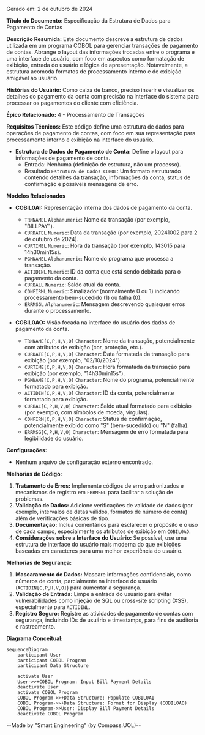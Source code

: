 Gerado em: 2 de outubro de 2024

**Título do Documento:** Especificação da Estrutura de Dados para Pagamento de Contas

**Descrição Resumida:**
Este documento descreve a estrutura de dados utilizada em um programa COBOL para gerenciar transações de pagamento de contas. Abrange o layout das informações trocadas entre o programa e uma interface de usuário, com foco em aspectos como formatação de exibição, entrada do usuário e lógica de apresentação. Notavelmente, a estrutura acomoda formatos de processamento interno e de exibição amigável ao usuário.

**Histórias do Usuário:**
Como caixa de banco, preciso inserir e visualizar os detalhes do pagamento da conta com precisão na interface do sistema para processar os pagamentos do cliente com eficiência.

**Épico Relacionado:** 4 - Processamento de Transações

**Requisitos Técnicos:**
Este código define uma estrutura de dados para operações de pagamento de contas, com foco em sua representação para processamento interno e exibição na interface do usuário.

- **Estrutura de Dados de Pagamento de Conta:** Define o layout para informações de pagamento de conta.
  - Entrada: Nenhuma (definição de estrutura, não um processo).
  - Resultado `Estrutura de Dados COBOL`: Um formato estruturado contendo detalhes da transação, informações da conta, status de confirmação e possíveis mensagens de erro.

**Modelos Relacionados**

- **COBIL0AI:** Representação interna dos dados de pagamento da conta.
  - `TRNNAMEL` `Alphanumeric`: Nome da transação (por exemplo, "BILLPAY").
  - `CURDATEL` `Numeric`: Data da transação (por exemplo, 20241002 para 2 de outubro de 2024).
  - `CURTIMEL` `Numeric`: Hora da transação (por exemplo, 143015 para 14h30min15s).
  - `PGMNAMEL` `Alphanumeric`: Nome do programa que processa a transação.
  - `ACTIDINL` `Numeric`: ID da conta que está sendo debitada para o pagamento da conta.
  - `CURBALL` `Numeric`: Saldo atual da conta.
  - `CONFIRML` `Numeric`: Sinalizador (normalmente 0 ou 1) indicando processamento bem-sucedido (1) ou falha (0).
  - `ERRMSGL` `Alphanumeric`: Mensagem descrevendo quaisquer erros durante o processamento.

- **COBIL0AO:** Visão focada na interface do usuário dos dados de pagamento da conta.
  - `TRNNAME[C,P,H,V,O]` `Character`: Nome da transação, potencialmente com atributos de exibição (cor, proteção, etc.).
  - `CURDATE[C,P,H,V,O]` `Character`: Data formatada da transação para exibição (por exemplo, "02/10/2024").
  - `CURTIME[C,P,H,V,O]` `Character`: Hora formatada da transação para exibição (por exemplo, "14h30min15s").
  - `PGMNAME[C,P,H,V,O]` `Character`: Nome do programa, potencialmente formatado para exibição.
  - `ACTIDIN[C,P,H,V,O]` `Character`: ID da conta, potencialmente formatado para exibição.
  - `CURBAL[C,P,H,V,O]` `Character`: Saldo atual formatado para exibição (por exemplo, com símbolos de moeda, vírgulas).
  - `CONFIRM[C,P,H,V,O]` `Character`: Status de confirmação, potencialmente exibido como "S" (bem-sucedido) ou "N" (falha).
  - `ERRMSG[C,P,H,V,O]` `Character`: Mensagem de erro formatada para legibilidade do usuário.

**Configurações:**
- Nenhum arquivo de configuração externo encontrado.

**Melhorias de Código:**

1. **Tratamento de Erros:** Implemente códigos de erro padronizados e mecanismos de registro em `ERRMSGL` para facilitar a solução de problemas.
2. **Validação de Dados:** Adicione verificações de validade de dados (por exemplo, intervalos de datas válidos, formatos de número de conta) além de verificações básicas de tipo.
3. **Documentação:** Inclua comentários para esclarecer o propósito e o uso de cada campo, especialmente os atributos de exibição em `COBIL0AO`.
4. **Considerações sobre a Interface do Usuário:** Se possível, use uma estrutura de interface do usuário mais moderna do que exibições baseadas em caracteres para uma melhor experiência do usuário.

**Melhorias de Segurança:**

1. **Mascaramento de Dados:** Mascare informações confidenciais, como números de conta, parcialmente na interface do usuário (`ACTIDIN[C,P,H,V,O]`) para aumentar a segurança.
2. **Validação de Entrada:** Limpe a entrada do usuário para evitar vulnerabilidades como injeção de SQL ou cross-site scripting (XSS), especialmente para `ACTIDINL`.
3. **Registro Seguro:** Registre as atividades de pagamento de contas com segurança, incluindo IDs de usuário e timestamps, para fins de auditoria e rastreamento.

**Diagrama Conceitual:**

```mermaid
sequenceDiagram
    participant User
    participant COBOL Program
    participant Data Structure

    activate User
    User->>+COBOL Program: Input Bill Payment Details
    deactivate User
    activate COBOL Program
    COBOL Program->>+Data Structure: Populate COBIL0AI
    COBOL Program->>+Data Structure: Format for Display (COBIL0AO)
    COBOL Program->>User: Display Bill Payment Details
    deactivate COBOL Program
```

--Made by "Smart Engineering" (by Compass.UOL)--